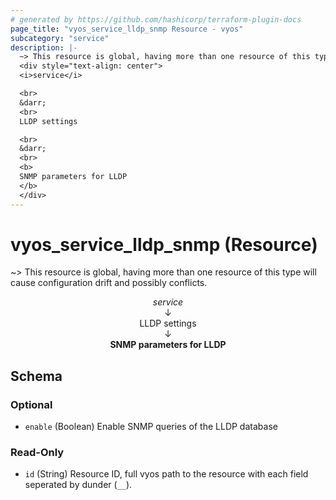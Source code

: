 ```yaml
---
# generated by https://github.com/hashicorp/terraform-plugin-docs
page_title: "vyos_service_lldp_snmp Resource - vyos"
subcategory: "service"
description: |-
  ~> This resource is global, having more than one resource of this type will cause configuration drift and possibly conflicts.
  <div style="text-align: center">
  <i>service</i>

  <br>
  &darr;
  <br>
  LLDP settings

  <br>
  &darr;
  <br>
  <b>
  SNMP parameters for LLDP
  </b>
  </div>
---
```


# vyos_service_lldp_snmp (Resource)

~> This resource is global, having more than one resource of this type will cause configuration drift and possibly conflicts.

<div style="text-align: center">
<i>service</i>

<br>
&darr;
<br>
LLDP settings

<br>
&darr;
<br>
<b>
SNMP parameters for LLDP
</b>
</div>



<!-- schema generated by tfplugindocs -->
## Schema

### Optional

- `enable` (Boolean) Enable SNMP queries of the LLDP database

### Read-Only

- `id` (String) Resource ID, full vyos path to the resource with each field seperated by dunder (`__`).
